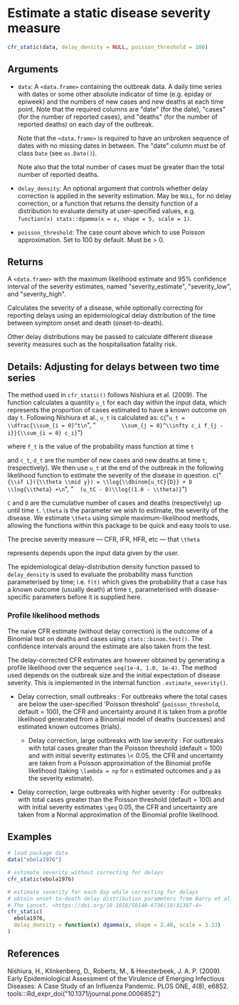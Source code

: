 # Estimate a static disease severity measure

```r
cfr_static(data, delay_density = NULL, poisson_threshold = 100)
```

## Arguments

- `data`: A `<data.frame>` containing the outbreak data. A daily time series with dates or some other absolute indicator of time (e.g. epiday or epiweek) and the numbers of new cases and new deaths at each time point. Note that the required columns are "date" (for the date), "cases" (for the number of reported cases), and "deaths" (for the number of reported deaths) on each day of the outbreak.
    
    Note that the `<data.frame>` is required to have an unbroken sequence of dates with no missing dates in between. The "date" column must be of class `Date` (see `as.Date()`).
    
    Note also that the total number of cases must be greater than the total number of reported deaths.
- `delay_density`: An optional argument that controls whether delay correction is applied in the severity estimation. May be `NULL`, for no delay correction, or a function that returns the density function of a distribution to evaluate density at user-specified values, e.g. `function(x) stats::dgamma(x = x, shape = 5, scale = 1)`.
- `poisson_threshold`: The case count above which to use Poisson approximation. Set to 100 by default. Must be > 0.

## Returns

A `<data.frame>` with the maximum likelihood estimate and 95% confidence interval of the severity estimates, named "severity_estimate", "severity_low", and "severity_high".

Calculates the severity of a disease, while optionally correcting for reporting delays using an epidemiological delay distribution of the time between symptom onset and death (onset-to-death).

Other delay distributions may be passed to calculate different disease severity measures such as the hospitalisation fatality risk.

## Details: Adjusting for delays between two time series

The method used in `cfr_static()` follows Nishiura et al. (2009). The function calculates a quantity `u_t` for each day within the input data, which represents the proportion of cases estimated to have a known outcome on day `t`. Following Nishiura et al., `u_t` is calculated as: c("`u_t = \\dfrac{\\sum_{i = 0}^t\n`", "`        \\sum_{j = 0}^\\infty c_i f_{j - i}}{\\sum_{i = 0} c_i}`")

where `f_t` is the value of the probability mass function at time `t`

and `c_t`, `d_t` are the number of new cases and new deaths at time `t`, (respectively). We then use `u_t` at the end of the outbreak in the following likelihood function to estimate the severity of the disease in question. c("`{\\sf L}({\\theta \\mid y}) = \\log{\\dbinom{u_tC}{D}} + D \\log{\\theta} +\n`", "`  (u_tC - D)\\log{(1.0 - \\theta)}`")

`C` and `D` are the cumulative number of cases and deaths (respectively) up until time `t`. `\theta` is the parameter we wish to estimate, the severity of the disease. We estimate `\theta` using simple maximum-likelihood methods, allowing the functions within this package to be quick and easy tools to use.

The precise severity measure — CFR, IFR, HFR, etc — that `\theta`

represents depends upon the input data given by the user.

The epidemiological delay-distribution density function passed to `delay_density` is used to evaluate the probability mass function parameterised by time; i.e. `f(t)` which gives the probability that a case has a known outcome (usually death) at time `t`, parameterised with disease-specific parameters before it is supplied here.

### Profile likelihood methods

The naive CFR estimate (without delay correction) is the outcome of a Binomial test on deaths and cases using `stats::binom.test()`. The confidence intervals around the estimate are also taken from the test.

The delay-corrected CFR estimates are however obtained by generating a profile likelihood over the sequence `seq(1e-4, 1.0, 1e-4)`. The method used depends on the outbreak size and the initial expectation of disease severity. This is implemented in the internal function `.estimate_severity()`.

 * Delay correction, small outbreaks : For outbreaks where the total cases are below the user-specified 'Poisson threshold' (`poisson_threshold`, default = 100), the CFR and uncertainty around it is taken from a profile likelihood generated from a Binomial model of deaths (successes) and estimated known outcomes (trials).
   
    * Delay correction, large outbreaks with low severity : For outbreaks with total cases greater than the Poisson threshold (default = 100) and with initial severity estimates \\< 0.05, the CFR and uncertainty are taken from a Poisson approximation of the Binomial profile likelihood (taking `\lambda = np` for `n` estimated outcomes and `p` as the severity estimate).
 * Delay correction, large outbreaks with higher severity : For outbreaks with total cases greater than the Poisson threshold (default = 100) and with initial severity estimates `\geq` 0.05, the CFR and uncertainty are taken from a Normal approximation of the Binomial profile likelihood.

## Examples

```r
# load package data
data("ebola1976")

# estimate severity without correcting for delays
cfr_static(ebola1976)

# estimate severity for each day while correcting for delays
# obtain onset-to-death delay distribution parameters from Barry et al. 2018
# The Lancet. <https://doi.org/10.1016/S0140-6736(18)31387-4>
cfr_static(
  ebola1976,
  delay_density = function(x) dgamma(x, shape = 2.40, scale = 3.33)
)
```

## References

Nishiura, H., Klinkenberg, D., Roberts, M., & Heesterbeek, J. A. P. (2009). Early Epidemiological Assessment of the Virulence of Emerging Infectious Diseases: A Case Study of an Influenza Pandemic. PLOS ONE, 4(8), e6852. tools:::Rd_expr_doi("10.1371/journal.pone.0006852")

